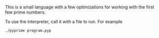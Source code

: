 This is a small language with a few optimizations for working with the first few
prime numbers.

To use the interpreter, call it with a file to run. For example

```
./pyprime program.pyp
```
